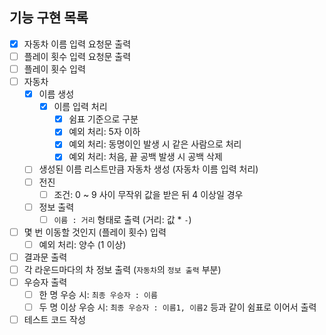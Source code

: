 ## 기능 구현 목록
- [x] 자동차 이름 입력 요청문 출력
- [ ] 플레이 횟수 입력 요청문 출력
- [ ] 플레이 횟수 입력
- [ ] 자동차
    - [x] 이름 생성
        - [x] 이름 입력 처리
            - [x] 쉼표 기준으로 구분
            - [x] 예외 처리: 5자 이하
            - [x] 예외 처리: 동명이인 발생 시 같은 사람으로 처리
            - [x] 예외 처리: 처음, 끝 공백 발생 시 공백 삭제
    - [ ] 생성된 이름 리스트만큼 자동차 생성 (자동차 이름 입력 처리)
    - [ ] 전진
        - [ ] 조건: 0 ~ 9 사이 무작위 값을 받은 뒤 4 이상일 경우
    - [ ] 정보 출력
        - [ ] `이름 : 거리` 형태로 출력 (거리: 값 * `-`)
- [ ] 몇 번 이동할 것인지 (플레이 횟수) 입력
    - [ ] 예외 처리: 양수 (1 이상)
- [ ] 결과문 출력
- [ ] 각 라운드마다의 차 정보 출력 (`자동차`의 `정보 출력` 부분)
- [ ] 우승자 출력
    - [ ] 한 명 우승 시: `최종 우승자 : 이름`
    - [ ] 두 명 이상 우승 시: `최종 우승자 : 이름1, 이름2` 등과 같이 쉼표로 이어서 출력
- [ ] 테스트 코드 작성
